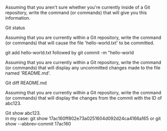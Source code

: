 Assuming that you aren't sure whether you're currently inside of a Git repository, write the command (or commands) that will give you this information.

Git status

Assuming that you are currently within a Git repository, write the command (or commands) that will cause the file 'hello-world.txt' to be committed.

git add hello-world.txt followed by
git commit -m "hello-world

Assuming that you are currently within a Git repository, write the command (or commands) that will display any uncommitted changes made to the file named 'README.md'.

Git diff README.md

Assuming that you are currently within a Git repository, write the command (or commands) that will display the changes from the commit with the ID of abc123.

Git show abc123.   
in my case:
 git show 17ac160ff802e73a0251604d092d24ca4166a165
or git show --abbrev-commit 17ac160